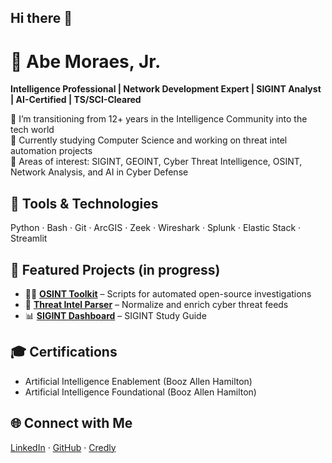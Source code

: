 ## Hi there 👋

<!--
**aj-moraes/aj-moraes** is a ✨ _special_ ✨ repository because its `README.md` (this file) appears on your GitHub profile.

Here are some ideas to get you started:

- 🔭 I’m currently working on ...
- 🌱 I’m currently learning ...
- 👯 I’m looking to collaborate on ...
- 🤔 I’m looking for help with ...
- 💬 Ask me about ...
- 📫 How to reach me: ...
- 😄 Pronouns: he/him/his
- ⚡ Fun fact: ...
-->
# 👋 Abe Moraes, Jr.

**Intelligence Professional | Network Development Expert | SIGINT Analyst | AI-Certified | TS/SCI-Cleared**

🔭 I’m transitioning from 12+ years in the Intelligence Community into the tech world  
🧠 Currently studying Computer Science and working on threat intel automation projects  
🎯 Areas of interest: SIGINT, GEOINT, Cyber Threat Intelligence, OSINT, Network Analysis, and AI in Cyber Defense

## 🧰 Tools & Technologies
Python · Bash · Git · ArcGIS · Zeek · Wireshark · Splunk · Elastic Stack · Streamlit

## 📂 Featured Projects (in progress)
- 🕵️‍♂️ **[OSINT Toolkit](https://github.com/yourrepo)** – Scripts for automated open-source investigations
- 🔐 **[Threat Intel Parser](https://github.com/yourrepo)** – Normalize and enrich cyber threat feeds
- 📊 **[SIGINT Dashboard](https://github.com/aj-moraes/SIGINT-Study-Guide)** – SIGINT Study Guide 

## 🎓 Certifications 
- Artificial Intelligence Enablement (Booz Allen Hamilton)
- Artificial Intelligence Foundational (Booz Allen Hamilton) 

## 🌐 Connect with Me
[LinkedIn](https://www.linkedin.com/in/abe-moraes-jr/) · [GitHub](https://github.com/aj-moraes/) · [Credly](https://www.credly.com/users/abe-moraes)
